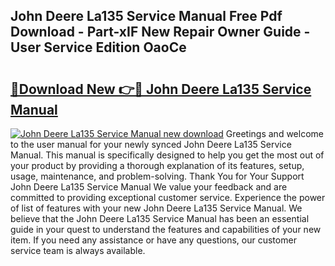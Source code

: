 ## John Deere La135 Service Manual Free Pdf Download - Part-xIF New Repair Owner Guide - User Service Edition OaoCe

# <h2><a href="http://bc92327.oget.top/?id=John+Deere+La135+Service+Manual">🔗Download New 👉🔴 John Deere La135 Service Manual</a></h2>

[![John Deere La135 Service Manual new download](https://i.imgur.com/5g1atiW.png)](http://bc92327.oget.top/?id=John+Deere+La135+Service+Manual)
Greetings and welcome to the user manual for your newly synced John Deere La135 Service Manual. This manual is specifically designed to help you get the most out of your product by providing a thorough explanation of its features, setup, usage, maintenance, and problem-solving. Thank You for Your Support John Deere La135 Service Manual We value your feedback and are committed to providing exceptional customer service. Experience the power of list of features with your new John Deere La135 Service Manual. We believe that the John Deere La135 Service Manual has been an essential guide in your quest to understand the features and capabilities of your new item. If you need any assistance or have any questions, our customer service team is always available.
